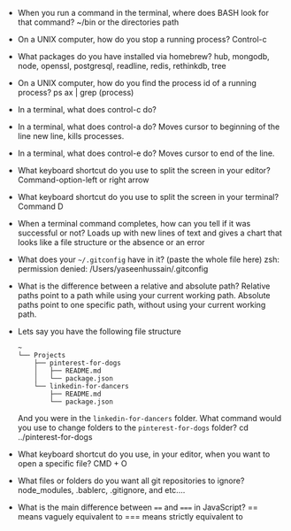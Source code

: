 - When you run a command in the terminal, where does BASH look for that command?
~/bin or the directories path

- On a UNIX computer, how do you stop a running process?
Control-c

- What packages do you have installed via homebrew?
hub, mongodb, node, openssl, postgresql, readline, redis, rethinkdb, tree

- On a UNIX computer, how do you find the process id of a running process?
ps ax | grep (process)

- In a terminal, what does control-c do?

- In a terminal, what does control-a do?
Moves cursor to beginning of the line
new line, kills processes.

- In a terminal, what does control-e do?
Moves cursor to end of the line.

- What keyboard shortcut do you use to split the screen in your editor?
Command-option-left or right arrow

- What keyboard shortcut do you use to split the screen in your terminal?
Command D

- When a terminal command completes, how can you tell if it was successful or not?
Loads up with new lines of text and gives a chart that looks like a file structure or the absence or an error

- What does your `~/.gitconfig` have in it? (paste the whole file here)
zsh: permission denied: /Users/yaseenhussain/.gitconfig

- What is the difference between a relative and absolute path?
Relative paths point to a path while using your current working path.
Absolute paths point to one specific path, without using your current working path.

- Lets say you have the following file structure

  ```
  ~
  └── Projects
      ├── pinterest-for-dogs
      │   ├── README.md
      │   └── package.json
      └── linkedin-for-dancers
          ├── README.md
          └── package.json
  ```

  And you were in the `linkedin-for-dancers` folder. What command would you use to change folders to the `pinterest-for-dogs` folder?
cd ../pinterest-for-dogs

- What keyboard shortcut do you use, in your editor, when you want to open a specific file?
CMD + O

- What files or folders do you want all git repositories to ignore?
node_modules, .bablerc, .gitignore, and etc....

- What is the main difference between `==` and `===` in JavaScript?
== means vaguely equivalent to
=== means strictly equivalent to
